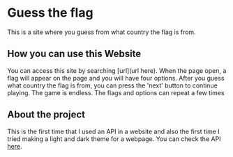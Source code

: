 # Guess the flag
This is a site where you guess from what country the flag is from.

## How you can use this Website
You can access this site by searching [url](url here).
When the page open, a flag will appear on the page and you will have four options. After you guess what country the flag is from, you can press the 'next' button to continue playing. The game is endless. The flags and options can repeat a few times

## About the project
This is the first time that I used an API in a website and also the first time I tried making a light and dark theme for a webpage. You can check the API [here](https://restcountries.com/).
